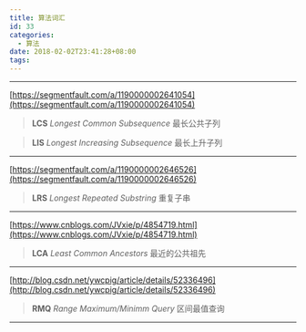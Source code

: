 ```yaml
---
title: 算法词汇
id: 33
categories:
  - 算法
date: 2018-02-02T23:41:28+08:00
tags:
---
```


---

[https://segmentfault.com/a/1190000002641054](https://segmentfault.com/a/1190000002641054)

>**LCS**
>*Longest Common Subsequence*
>最长公共子列

>**LIS**
>*Longest Increasing Subsequence*
>最长上升子列

---

[https://segmentfault.com/a/1190000002646526](https://segmentfault.com/a/1190000002646526)

>**LRS**
>*Longest Repeated Substring*
>重复子串

---

[https://www.cnblogs.com/JVxie/p/4854719.html](https://www.cnblogs.com/JVxie/p/4854719.html)

>**LCA**
>*Least Common Ancestors* 
>最近的公共祖先

---

[http://blog.csdn.net/ywcpig/article/details/52336496](http://blog.csdn.net/ywcpig/article/details/52336496)

>**RMQ**
>*Range Maximum/Minimm Query*
>区间最值查询

---
